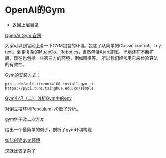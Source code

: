 # OpenAI的Gym

* [返回上层目录](../simulation-platform.md)

[OpenAI Gym 官网](https://www.gymlibrary.dev/)

大家可以到官网上看一下GYM包含的环境。包含了从简单的Classic control、Toy text，到更复杂的MuJoCo、Robotics，当然包括Atari游戏。 环境还在不断扩展，现在也包括一些第三方的环境，例如围棋等。 所以我们经常用它来检验算法的有效性。



Gym的安装方式：

```shell
pip --default-timeout=100 install gym -i https://pypi.tuna.tsinghua.edu.cn/simple
```





[Gym小记（二） 浅析Gym中的env](https://blog.csdn.net/u013745804/article/details/78397106)

对倒立摆环境[Pendulum-v0](https://github.com/openai/gym/blob/master/gym/envs/classic_control/pendulum.py)做了分析。

[gym例子及二次开发](https://zhuanlan.zhihu.com/p/462248870)

给出一个最简单的例子，剖析了gym环境构建

[如何创建gym环境](https://blog.csdn.net/stanleyrain/article/details/127880978)

这就比较复杂了